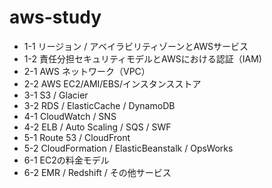 # aws-study

- 1-1	リージョン / アベイラビリティゾーンとAWSサービス
- 1-2	責任分担セキュリティモデルとAWSにおける認証（IAM)
- 2-1	AWS ネットワーク（VPC）
- 2-2	AWS  EC2/AMI/EBS/インスタンスストア
- 3-1	S3 / Glacier
- 3-2	RDS / ElasticCache / DynamoDB
- 4-1	CloudWatch / SNS
- 4-2	ELB / Auto Scaling / SQS / SWF
- 5-1	Route 53 / CloudFront
- 5-2	CloudFormation / ElasticBeanstalk / OpsWorks
- 6-1	EC2の料金モデル
- 6-2	EMR / Redshift /  その他サービス
